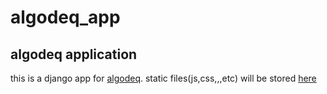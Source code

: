 algodeq_app
===========

algodeq application
-----------

this is a django app for [algodeq](http://algodeq.org/).
static files(js,css,,,etc) will be stored [here](https://github.com/yasushisakai/algodeq_static)
